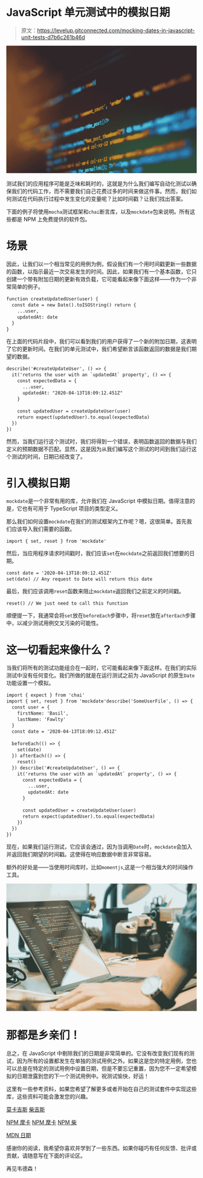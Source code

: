 # JavaScript 单元测试中的模拟日期

> 原文：<https://levelup.gitconnected.com/mocking-dates-in-javascript-unit-tests-d7b6c261b46d>

![](img/42e3c499923d74f3473bba80e949c276.png)

测试我们的应用程序可能是乏味和耗时的，这就是为什么我们编写自动化测试以确保我们的代码工作，而不需要我们自己花费过多的时间来做这件事。然而，我们如何测试在代码执行过程中发生变化的变量呢？比如时间戳？让我们找出答案。

下面的例子将使用`mocha`测试框架和`chai`断言库，以及`mockdate`包来说明。所有这些都是 NPM 上免费提供的软件包。

# **场景**

因此，让我们以一个相当常见的用例为例，假设我们有一个用时间戳更新一些数据的函数，以指示最近一次交易发生的时间。因此，如果我们有一个基本函数，它只创建一个带有附加日期的更新有效负载，它可能看起来像下面这样——作为一个非常简单的例子。

```
function createUpdatedUser(user) {
  const date = new Date().toISOString() return {
    ...user,
    updatedAt: date
  }
}
```

在上面的代码片段中，我们可以看到我们的用户获得了一个新的附加日期，这表明了它的更新时间。在我们的单元测试中，我们希望断言该函数返回的数据是我们期望的数据。

```
describe('#createUpdateUser', () => {
  it('returns the user with an `updatedAt` property', () => {
    const expectedData = {
      ...user,
      updatedAt: "2020-04-13T18:09:12.451Z"
    }

    const updatedUser = createUpdateUser(user)
    return expect(updatedUser).to.equal(expectedData)
  })
})
```

然而，当我们运行这个测试时，我们将得到一个错误，表明函数返回的数据与我们定义的预期数据不匹配。显然，这是因为从我们编写这个测试的时间到我们运行这个测试的时间，日期已经改变了。

# 引入模拟日期

`mockdate`是一个非常有用的库，允许我们在 JavaScript 中模拟日期。值得注意的是，它也有可用于 TypeScript 项目的类型定义。

那么我们如何设置`mockdate`在我们的测试框架内工作呢？嗯，这很简单。首先我们应该导入我们需要的函数。

```
import { set, reset } from 'mockdate'
```

然后，当应用程序请求时间戳时，我们应该`set`在`mockdate`之前返回我们想要的日期。

```
const date = '2020-04-13T18:09:12.451Z'
set(date) // Any request to Date will return this date
```

最后，我们应该调用`reset`函数来阻止`mockdate`返回我们之前定义的时间戳。

```
reset() // We just need to call this function
```

顺便提一下，我通常会将`set`放在`beforeEach`步骤中，将`reset`放在`afterEach`步骤中，以减少测试用例交叉污染的可能性。

# 这一切看起来像什么？

当我们将所有的测试功能组合在一起时，它可能看起来像下面这样。在我们的实际测试中没有任何变化。我们所做的就是在运行测试之前为 JavaScript 的原生`Date`功能设置一个模拟。

```
import { expect } from 'chai'
import { set, reset } from 'mockdate'describe('SomeUserFile', () => {
  const user = {
    firstName: 'Basil',
    lastName: 'Fawlty'
  }
  const date = '2020-04-13T18:09:12.451Z'

  beforeEach(() => {
    set(date)
  }) afterEach(() => {
    reset()
  }) describe('#createUpdateUser', () => {
    it('returns the user with an `updatedAt` property', () => {
      const expectedData = {
        ...user,
        updatedAt: date
      }

      const updatedUser = createUpdateUser(user)
      return expect(updatedUser).to.equal(expectedData)
    })
  })
})
```

现在，如果我们运行测试，它应该会通过，因为当调用`Date`时，`mockdate`会加入并返回我们期望的时间戳。这使得在响应数据中断言非常容易。

额外的好处是——当使用时间库时，比如`momentjs`,这是一个相当强大的时间操作工具。

![](img/a8ff8224b9ce1e1efbae28d45864bbfd.png)

# 那都是乡亲们！

总之，在 JavaScript 中剔除我们的日期是非常简单的。它没有改变我们现有的测试，因为所有的设置都发生在单独的测试用例之外。如果这是您的特定用例，您也可以总是在特定的测试用例中设置日期，但是不要忘记重置，因为您不一定希望模拟的日期泄露到您的下一个测试用例中。祝测试愉快，好运！

这里有一些参考资料，如果您希望了解更多或者开始在自己的测试套件中实现这些库，这些资料可能会激发您的兴趣。

[莫卡吉斯](https://mochajs.org/)
[柴吉斯](https://www.chaijs.com/api/bdd/)

[NPM 摩卡](https://www.npmjs.com/package/mockdate)
[NPM 摩卡](https://www.npmjs.com/package/mocha)
[NPM 柴](https://www.npmjs.com/package/chai)

[MDN 日期](https://developer.mozilla.org/en-US/docs/Web/JavaScript/Reference/Global_Objects/Date)

感谢你的阅读，我希望你喜欢并学到了一些东西。如果你碰巧有任何反馈、批评或贡献，请随意写在下面的评论区。

再见韦德森！